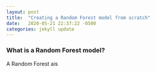 ```yaml
---
layout: post
title:  "Creating a Random Forest model from scratch"
date:   2020-05-21 22:37:22 -0500
categories: jekyll update
---
```

### What is a Random Forest model?

A Random Forest ais 

